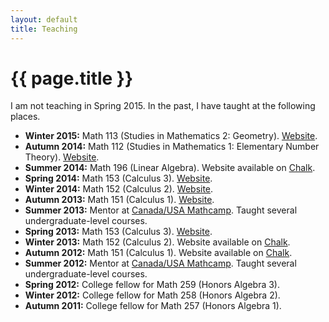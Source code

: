 ```yaml
---
layout: default
title: Teaching
---
```


# {{ page.title }}

I am not teaching in Spring 2015.
In the past, I have taught at the following places.

* **Winter 2015:** Math 113 (Studies in Mathematics 2: Geometry). [Website](113win15/).
* **Autumn 2014:** Math 112 (Studies in Mathematics 1: Elementary Number Theory). [Website](112aut14/).
* **Summer 2014:** Math 196 (Linear Algebra). Website available on [Chalk](http://chalk.uchicago.edu).
* **Spring 2014:** Math 153 (Calculus 3). [Website](153spr14/).
* **Winter 2014:** Math 152 (Calculus 2). [Website](152win14/).
* **Autumn 2013:** Math 151 (Calculus 1). [Website](151aut13/).
* **Summer 2013:** Mentor at [Canada/USA Mathcamp](http://www.mathcamp.org). Taught several undergraduate-level courses.
* **Spring 2013:** Math 153 (Calculus 3). [Website](153spr13/).
* **Winter 2013:** Math 152 (Calculus 2). Website available on [Chalk](http://chalk.uchicago.edu).
* **Autumn 2012:** Math 151 (Calculus 1). Website available on [Chalk](http://chalk.uchicago.edu).
* **Summer 2012:** Mentor at [Canada/USA Mathcamp](http://www.mathcamp.org). Taught several undergraduate-level courses.
* **Spring 2012:** College fellow for Math 259 (Honors Algebra 3).
* **Winter 2012:** College fellow for Math 258 (Honors Algebra 2).
* **Autumn 2011:** College fellow for Math 257 (Honors Algebra 1).

